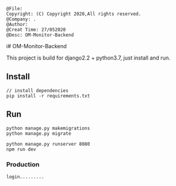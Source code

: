 ```
@File: 
Copyright: (C) Copyright 2020,All rights reserved.
@Company: .
@Author: 
@Creat Time: 27/052020
@Desc: OM-Monitor-Backend
```
i# OM-Monitor-Backend

This project is build for django2.2 + python3.7, just install and run.

## Install
```bush
// install dependencies
pip install -r requirements.txt
```
## Run

```bush
python manage.py makemigrations 
python manage.py migrate 

python manage.py runserver 8080
npm run dev
```
### Production
```bush
login.........
```




